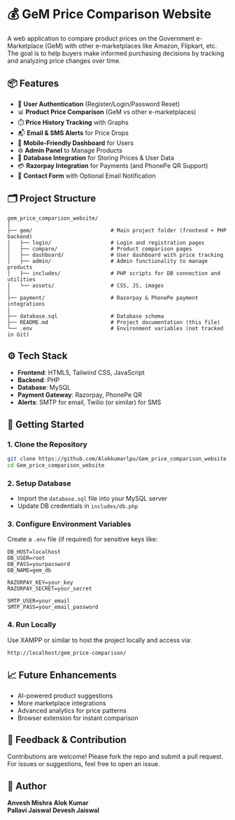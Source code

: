 # 💰 GeM Price Comparison Website

A web application to compare product prices on the Government e-Marketplace (GeM) with other e-marketplaces like Amazon, Flipkart, etc. The goal is to help buyers make informed purchasing decisions by tracking and analyzing price changes over time.

## 📦 Features

- 🔐 **User Authentication** (Register/Login/Password Reset)
- 📊 **Product Price Comparison** (GeM vs other e-marketplaces)
- ⏱️ **Price History Tracking** with Graphs
- 📬 **Email & SMS Alerts** for Price Drops
- 📱 **Mobile-Friendly Dashboard** for Users
- ⚙️ **Admin Panel** to Manage Products
- 💾 **Database Integration** for Storing Prices & User Data
- 💳 **Razorpay Integration** for Payments (and PhonePe QR Support)
- 📨 **Contact Form** with Optional Email Notification

## 🗂️ Project Structure

```
gem_price_comparison_website/
│
├── gem/                         # Main project folder (frontend + PHP backend)
│   ├── login/                   # Login and registration pages
│   ├── compare/                 # Product comparison pages
│   ├── dashboard/               # User dashboard with price tracking
│   ├── admin/                   # Admin functionality to manage products
│   ├── includes/                # PHP scripts for DB connection and utilities
│   └── assets/                  # CSS, JS, images
│
├── payment/                     # Razorpay & PhonePe payment integrations
│
├── database.sql                 # Database schema
├── README.md                    # Project documentation (this file)
└── .env                         # Environment variables (not tracked in Git)
```

## ⚙️ Tech Stack

- **Frontend**: HTML5, Tailwind CSS, JavaScript
- **Backend**: PHP
- **Database**: MySQL
- **Payment Gateway**: Razorpay, PhonePe QR
- **Alerts**: SMTP for email, Twilio (or similar) for SMS

## 🚀 Getting Started

### 1. Clone the Repository

```bash
git clone https://github.com/Alokkumarlpu/Gem_price_comparison_website.git
cd Gem_price_comparison_website
```

### 2. Setup Database

- Import the `database.sql` file into your MySQL server
- Update DB credentials in `includes/db.php`

### 3. Configure Environment Variables

Create a `.env` file (if required) for sensitive keys like:

```env
DB_HOST=localhost
DB_USER=root
DB_PASS=yourpassword
DB_NAME=gem_db

RAZORPAY_KEY=your_key
RAZORPAY_SECRET=your_secret

SMTP_USER=your_email
SMTP_PASS=your_email_password
```

### 4. Run Locally

Use XAMPP or similar to host the project locally and access via:

```
http://localhost/gem_price-comparison/
```

## 📈 Future Enhancements

- AI-powered product suggestions
- More marketplace integrations
- Advanced analytics for price patterns
- Browser extension for instant comparison

## 📮 Feedback & Contribution

Contributions are welcome! Please fork the repo and submit a pull request. For issues or suggestions, feel free to open an issue.

## 👤 Author

**Anvesh Mishra**
**Alok Kumar**  
**Pallavi Jaiswal**
**Devesh Jaiswal**
